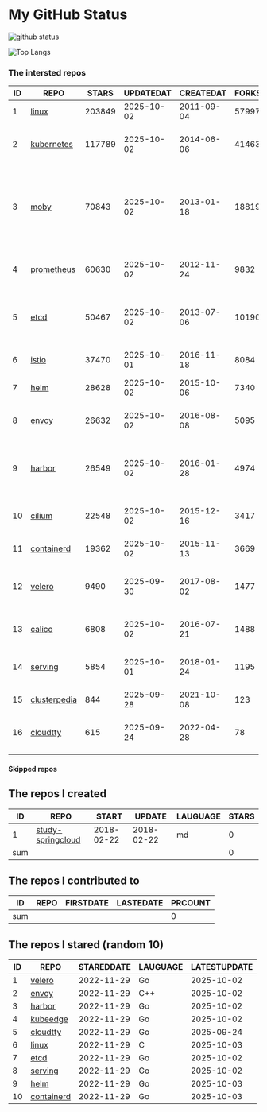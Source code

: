 # My GitHub Status

<img src="https://github-readme-stats-1.yihong0618.vercel.app/api?username=daoqingniu&show_icons=true&&&hide_title=true&count_private=true" alt="github status" />

![Top Langs](https://github-readme-stats-1.yihong0618.vercel.app/api/top-langs/?username=daoqingniu&layout=compact)

<!--START_SECTION:github_repos-->
### The intersted repos
| ID |                              REPO                               | STARS  | UPDATEDAT  | CREATEDAT  | FORKSCOUNT |                                                DESCRIPTIONS                                                |
|----|-----------------------------------------------------------------|--------|------------|------------|------------|------------------------------------------------------------------------------------------------------------|
|  1 | [linux](https://github.com/torvalds/linux)                      | 203849 | 2025-10-02 | 2011-09-04 |      57997 | Linux kernel source tree                                                                                   |
|  2 | [kubernetes](https://github.com/kubernetes/kubernetes)          | 117789 | 2025-10-02 | 2014-06-06 |      41463 | Production-Grade Container Scheduling and Management                                                       |
|  3 | [moby](https://github.com/moby/moby)                            |  70843 | 2025-10-02 | 2013-01-18 |      18819 | The Moby Project - a collaborative project for the container ecosystem to assemble container-based systems |
|  4 | [prometheus](https://github.com/prometheus/prometheus)          |  60630 | 2025-10-02 | 2012-11-24 |       9832 | The Prometheus monitoring system and time series database.                                                 |
|  5 | [etcd](https://github.com/etcd-io/etcd)                         |  50467 | 2025-10-02 | 2013-07-06 |      10190 | Distributed reliable key-value store for the most critical data of a distributed system                    |
|  6 | [istio](https://github.com/istio/istio)                         |  37470 | 2025-10-01 | 2016-11-18 |       8084 | Connect, secure, control, and observe services.                                                            |
|  7 | [helm](https://github.com/helm/helm)                            |  28628 | 2025-10-02 | 2015-10-06 |       7340 | The Kubernetes Package Manager                                                                             |
|  8 | [envoy](https://github.com/envoyproxy/envoy)                    |  26632 | 2025-10-02 | 2016-08-08 |       5095 | Cloud-native high-performance edge/middle/service proxy                                                    |
|  9 | [harbor](https://github.com/goharbor/harbor)                    |  26549 | 2025-10-02 | 2016-01-28 |       4974 | An open source trusted cloud native registry project that stores, signs, and scans content.                |
| 10 | [cilium](https://github.com/cilium/cilium)                      |  22548 | 2025-10-02 | 2015-12-16 |       3417 | eBPF-based Networking, Security, and Observability                                                         |
| 11 | [containerd](https://github.com/containerd/containerd)          |  19362 | 2025-10-02 | 2015-11-13 |       3669 | An open and reliable container runtime                                                                     |
| 12 | [velero](https://github.com/vmware-tanzu/velero)                |   9490 | 2025-09-30 | 2017-08-02 |       1477 | Backup and migrate Kubernetes applications and their persistent volumes                                    |
| 13 | [calico](https://github.com/projectcalico/calico)               |   6808 | 2025-10-02 | 2016-07-21 |       1488 | Cloud native networking and network security                                                               |
| 14 | [serving](https://github.com/knative/serving)                   |   5854 | 2025-10-01 | 2018-01-24 |       1195 | Kubernetes-based, scale-to-zero, request-driven compute                                                    |
| 15 | [clusterpedia](https://github.com/clusterpedia-io/clusterpedia) |    844 | 2025-09-28 | 2021-10-08 |        123 | The Encyclopedia of Kubernetes clusters                                                                    |
| 16 | [cloudtty](https://github.com/cloudtty/cloudtty)                |    615 | 2025-09-24 | 2022-04-28 |         78 | A Friendly Kubernetes CloudShell (Web Terminal) !                                                          |



#### Skipped repos
<!--END_SECTION:github_repos-->

<!--START_SECTION:my_github-->
## The repos I created
| ID  |                                 REPO                                 |   START    |   UPDATE   | LAUGUAGE | STARS |
|-----|----------------------------------------------------------------------|------------|------------|----------|-------|
|   1 | [study-springcloud](https://github.com/daoqingniu/study-springcloud) | 2018-02-22 | 2018-02-22 | md       |     0 |
| sum |                                                                      |            |            |          |     0 |

## The repos I contributed to
| ID  | REPO | FIRSTDATE | LASTEDATE | PRCOUNT |
|-----|------|-----------|-----------|---------|
| sum |      |           |           |       0 |

## The repos I stared (random 10)
| ID |                          REPO                          | STAREDDATE | LAUGUAGE | LATESTUPDATE |
|----|--------------------------------------------------------|------------|----------|--------------|
|  1 | [velero](https://github.com/vmware-tanzu/velero)       | 2022-11-29 | Go       | 2025-10-02   |
|  2 | [envoy](https://github.com/envoyproxy/envoy)           | 2022-11-29 | C++      | 2025-10-02   |
|  3 | [harbor](https://github.com/goharbor/harbor)           | 2022-11-29 | Go       | 2025-10-02   |
|  4 | [kubeedge](https://github.com/kubeedge/kubeedge)       | 2022-11-29 | Go       | 2025-10-02   |
|  5 | [cloudtty](https://github.com/cloudtty/cloudtty)       | 2022-11-29 | Go       | 2025-09-24   |
|  6 | [linux](https://github.com/torvalds/linux)             | 2022-11-29 | C        | 2025-10-03   |
|  7 | [etcd](https://github.com/etcd-io/etcd)                | 2022-11-29 | Go       | 2025-10-02   |
|  8 | [serving](https://github.com/knative/serving)          | 2022-11-29 | Go       | 2025-10-02   |
|  9 | [helm](https://github.com/helm/helm)                   | 2022-11-29 | Go       | 2025-10-03   |
| 10 | [containerd](https://github.com/containerd/containerd) | 2022-11-29 | Go       | 2025-10-03   |

<!--END_SECTION:my_github-->
